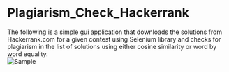 # Plagiarism_Check_Hackerrank
The following is a simple gui application that downloads the solutions from Hackerrank.com for a given contest using Selenium library and checks for plagiarism in the list of solutions using either cosine similarity or word by word equality.
<br>
<img src="https://github.com/aayusss2101/Plagiarism_Check_Hackerrank/blob/main/sample.png" alt="Sample">
